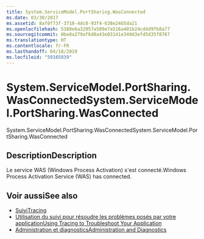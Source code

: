 ```yaml
---
title: System.ServiceModel.PortSharing.WasConnected
ms.date: 03/30/2017
ms.assetid: 8af0f73f-3718-4dc8-93f4-638e2465da21
ms.openlocfilehash: 5388e6a32957a589e7a516a401b24cd4d9fb8a77
ms.sourcegitcommit: 0be8a279af6d8a43e03141e349d3efd5d35f8767
ms.translationtype: HT
ms.contentlocale: fr-FR
ms.lasthandoff: 04/18/2019
ms.locfileid: "59165839"
---
```

# <a name="systemservicemodelportsharingwasconnected"></a><span data-ttu-id="9ecc5-102">System.ServiceModel.PortSharing.WasConnected</span><span class="sxs-lookup"><span data-stu-id="9ecc5-102">System.ServiceModel.PortSharing.WasConnected</span></span>
<span data-ttu-id="9ecc5-103">System.ServiceModel.PortSharing.WasConnected</span><span class="sxs-lookup"><span data-stu-id="9ecc5-103">System.ServiceModel.PortSharing.WasConnected</span></span>  
  
## <a name="description"></a><span data-ttu-id="9ecc5-104">Description</span><span class="sxs-lookup"><span data-stu-id="9ecc5-104">Description</span></span>  
 <span data-ttu-id="9ecc5-105">Le service WAS (Windows Process Activation) s'est connecté.</span><span class="sxs-lookup"><span data-stu-id="9ecc5-105">Windows Process Activation Service (WAS) has connected.</span></span>  
  
## <a name="see-also"></a><span data-ttu-id="9ecc5-106">Voir aussi</span><span class="sxs-lookup"><span data-stu-id="9ecc5-106">See also</span></span>

- [<span data-ttu-id="9ecc5-107">Suivi</span><span class="sxs-lookup"><span data-stu-id="9ecc5-107">Tracing</span></span>](../../../../../docs/framework/wcf/diagnostics/tracing/index.md)
- [<span data-ttu-id="9ecc5-108">Utilisation du suivi pour résoudre les problèmes posés par votre application</span><span class="sxs-lookup"><span data-stu-id="9ecc5-108">Using Tracing to Troubleshoot Your Application</span></span>](../../../../../docs/framework/wcf/diagnostics/tracing/using-tracing-to-troubleshoot-your-application.md)
- [<span data-ttu-id="9ecc5-109">Administration et diagnostics</span><span class="sxs-lookup"><span data-stu-id="9ecc5-109">Administration and Diagnostics</span></span>](../../../../../docs/framework/wcf/diagnostics/index.md)
